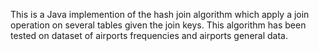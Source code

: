 
This is a Java implemention of the hash join algorithm which apply a  join operation on several tables given the join keys.
This algorithm has been tested on dataset of airports frequencies and airports general data.
